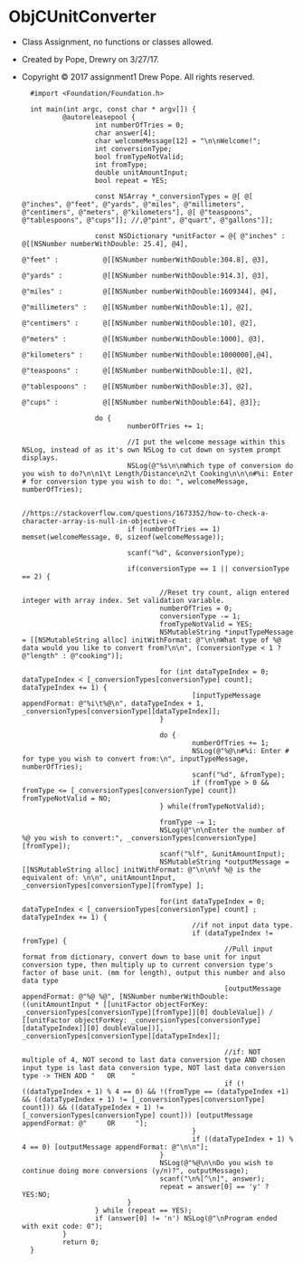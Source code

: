 # ObjCUnitConverter
+ Class Assignment, no functions or classes allowed.
+ Created by Pope, Drewry on 3/27/17.
+ Copyright © 2017 assignment1 Drew Pope. All rights reserved.

		#import <Foundation/Foundation.h>

		int main(int argc, const char * argv[]) {
				@autoreleasepool {
						int numberOfTries = 0;
						char answer[4];
						char welcomeMessage[12] = "\n\nWelcome!";
						int conversionType;
						bool fromTypeNotValid;
						int fromType;
						double unitAmountInput;
						bool repeat = YES;

						const NSArray *_conversionTypes = @[ @[ @"inches", @"feet", @"yards", @"miles", @"millimeters", @"centimers", @"meters", @"kilometers"], @[ @"teaspoons", @"tablespoons", @"cups"]]; //,@"pint", @"quart", @"gallons"]];

						const NSDictionary *unitFactor = @{ @"inches" :         @[[NSNumber numberWithDouble: 25.4], @4],
																								@"feet" :           @[[NSNumber numberWithDouble:304.8], @3],
																								@"yards" :          @[[NSNumber numberWithDouble:914.3], @3],
																								@"miles" :          @[[NSNumber numberWithDouble:1609344], @4],
																								@"millimeters" :    @[[NSNumber numberWithDouble:1], @2],
																								@"centimers" :      @[[NSNumber numberWithDouble:10], @2],
																								@"meters" :         @[[NSNumber numberWithDouble:1000], @3],
																								@"kilometers" :     @[[NSNumber numberWithDouble:1000000],@4],
																								@"teaspoons" :      @[[NSNumber numberWithDouble:1], @2],
																								@"tablespoons" :    @[[NSNumber numberWithDouble:3], @2],
																								@"cups" :           @[[NSNumber numberWithDouble:64], @3]};

						do {
								numberOfTries += 1;

								//I put the welcome message within this NSLog, instead of as it's own NSLog to cut down on system prompt displays.
								NSLog(@"%s\n\nWhich type of conversion do you wish to do?\n\n1\t Length/Distance\n2\t Cooking\n\n\n#%i: Enter # for conversion type you wish to do: ", welcomeMessage, numberOfTries);

								//https://stackoverflow.com/questions/1673352/how-to-check-a-character-array-is-null-in-objective-c
								if (numberOfTries == 1) memset(welcomeMessage, 0, sizeof(welcomeMessage));

								scanf("%d", &conversionType);

								if(conversionType == 1 || conversionType == 2) {

										//Reset try count, align entered integer with array index. Set validation variable.
										numberOfTries = 0;
										conversionType -= 1;
										fromTypeNotValid = YES;
										NSMutableString *inputTypeMessage = [[NSMutableString alloc] initWithFormat: @"\n\nWhat type of %@ data would you like to convert from?\n\n", (conversionType < 1 ? @"length" : @"cooking")];

										for (int dataTypeIndex = 0; dataTypeIndex < [_conversionTypes[conversionType] count]; dataTypeIndex += 1) {
												[inputTypeMessage appendFormat: @"%i\t%@\n", dataTypeIndex + 1, _conversionTypes[conversionType][dataTypeIndex]];
										}

										do {
												numberOfTries += 1;
												NSLog(@"%@\n#%i: Enter # for type you wish to convert from:\n", inputTypeMessage, numberOfTries);
												scanf("%d", &fromType);
												if (fromType > 0 && fromType <= [_conversionTypes[conversionType] count]) fromTypeNotValid = NO;
										} while(fromTypeNotValid);

										fromType -= 1;
										NSLog(@"\n\nEnter the number of %@ you wish to convert:", _conversionTypes[conversionType][fromType]);
										scanf("%lf", &unitAmountInput);
										NSMutableString *outputMessage = [[NSMutableString alloc] initWithFormat: @"\n\n%f %@ is the equivalent of: \n\n", unitAmountInput, _conversionTypes[conversionType][fromType] ];

										for(int dataTypeIndex = 0; dataTypeIndex < [_conversionTypes[conversionType] count] ; dataTypeIndex += 1) {
												//if not input data type.
												if (dataTypeIndex != fromType) {
														//Pull input format from dictionary, convert down to base unit for input conversion type, then multiply up to current conversion type's factor of base unit. (mm for length), output this number and also data type
														[outputMessage appendFormat: @"%@ %@", [NSNumber numberWithDouble:((unitAmountInput * [[unitFactor objectForKey: _conversionTypes[conversionType][fromType]][0] doubleValue]) / [[unitFactor objectForKey: _conversionTypes[conversionType][dataTypeIndex]][0] doubleValue])], _conversionTypes[conversionType][dataTypeIndex]];

														//if: NOT multiple of 4, NOT second to last data conversion type AND chosen input type is last data conversion type, NOT last data conversion type -> THEN ADD "   OR    "
														if (!((dataTypeIndex + 1) % 4 == 0) && !(fromType == (dataTypeIndex +1) && ((dataTypeIndex + 1) != [_conversionTypes[conversionType] count])) && ((dataTypeIndex + 1) != [_conversionTypes[conversionType] count])) [outputMessage appendFormat: @"     OR     "];
												}
												if ((dataTypeIndex + 1) % 4 == 0) [outputMessage appendFormat: @"\n\n"];
										}
										NSLog(@"%@\n\nDo you wish to continue doing more conversions (y/n)?", outputMessage);
										scanf("\n%[^\n]", answer);
										repeat = answer[0] == 'y' ? YES:NO;
								}
						} while (repeat == YES);
						if (answer[0] != 'n') NSLog(@"\nProgram ended with exit code: 0");
				}
				return 0;
		}
